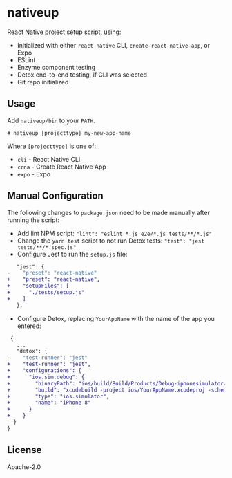 # nativeup

React Native project setup script, using:

- Initialized with either `react-native` CLI, `create-react-native-app`, or Expo
- ESLint
- Enzyme component testing
- Detox end-to-end testing, if CLI was selected
- Git repo initialized

## Usage

Add `nativeup/bin` to your `PATH`.

```
# nativeup [projecttype] my-new-app-name
```

Where `[projecttype]` is one of:

- `cli` - React Native CLI
- `crna` - Create React Native App
- `expo` - Expo

## Manual Configuration

The following changes to `package.json` need to be made manually after running the script:

- Add lint NPM script: `"lint": "eslint *.js e2e/*.js tests/**/*.js"`
- Change the `yarn test` script to not run Detox tests: `"test": "jest tests/**/*.spec.js"`
- Configure Jest to run the `setup.js` file:

```diff
   "jest": {
-    "preset": "react-native"
+    "preset": "react-native",
+    "setupFiles": [
+      "./tests/setup.js"
+    ]
   },
```

- Configure Detox, replacing `YourAppName` with the name of the app you entered:

```diff
 {
   ...
   "detox": {
-    "test-runner": "jest"
+    "test-runner": "jest",
+    "configurations": {
+      "ios.sim.debug": {
+        "binaryPath": "ios/build/Build/Products/Debug-iphonesimulator/YourAppName.app",
+        "build": "xcodebuild -project ios/YourAppName.xcodeproj -scheme YourAppName -configuration Debug -sdk iphonesimulator -derivedDataPath ios/build",
+        "type": "ios.simulator",
+        "name": "iPhone 8"
+      }
+    }
  }
}
```

## License

Apache-2.0
